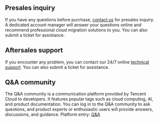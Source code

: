 
## Presales inquiry
If you have any questions before purchase, [contact us](https://cloud.tencent.com/online-service?from=sales&source=PRESALE) for presales inquiry. A dedicated account manager will answer your questions online and recommend professional cloud migration solutions to you.
You can also submit a ticket for assistance.

## Aftersales support
If you encounter any problem, you can contact our 24/7 online [technical support](https://cloud.tencent.com/act/event/Online_service).
You can also submit a ticket for assistance.

 

## Q&A community
The Q&A community is a communication platform provided by Tencent Cloud to developers. It features popular tags such as cloud computing, AI, and product documentation.
You can log in to the Q&A community to ask questions, and product experts or enthusiastic users will provide answers, discussions, and guidance.
Platform entry: [Q&A](https://cloud.tencent.com/developer/ask)

